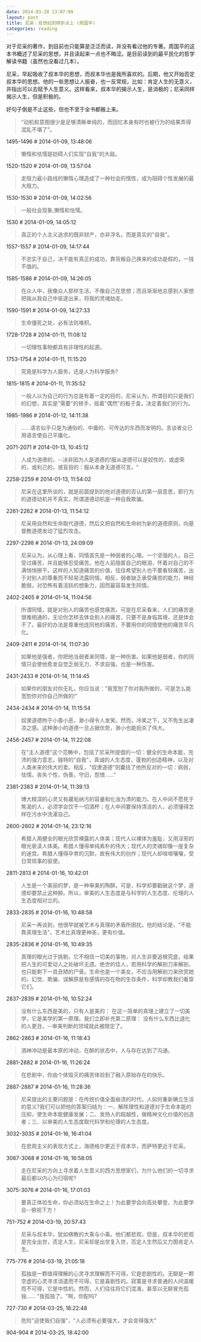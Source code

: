 ```yaml
---
date: 2014-03-28 13:07:09
layout: post
title: 尼采：在世纪的转折点上 (周国平)
categories: reading
---
```


对于尼采的著作，到目前也只能算是泛泛而读，并没有看过他的专著。周国平的这本书概述了尼采的思想，并且读起来一点也不晦涩。是目前读到的最平民化的哲学解读书籍（虽然也没看过几本）。

尼采，早起吸收了叔本华的思想，而叔本华也是我所喜欢的。后期，他又开始否定叔本华的思想。他的一些思想让人振奋，也一反常规，比如：肯定人生的无意义，并指出可以去赋予人生意义。这样看来，叔本华的揭示人生，是消极的；尼采同样揭示人生，但是积极的。

好句子倒是不止这些，但也不至于全书都搬上来。

> "动机和意图很少是足够清晰单纯的，而回忆本身有时也被行为的结果弄得混乱不堪了"。

<p class="text-right">1495-1496 # 2014-01-09, 13:48:06</p>

> 懒惰和怯懦是妨碍人们实现"自我"的大敌。

<p class="text-right">1520-1520 # 2014-01-09, 13:57:04</p>

> 走阻力最小路线的懒惰心理造成了一种社会的惰性，成为阻碍个性发展的最大阻力。

<p class="text-right">1530-1530 # 2014-01-09, 14:02:56</p>

> 一般社会现象,懒惰和怯懦。

<p class="text-right">1530 # 2014-01-09, 14:05:12</p>

> 真正的个人主义追求的既非财产，亦非浮名，而是真实的"自我"。

<p class="text-right">1557-1557 # 2014-01-09, 14:17:44</p>

> 不忠实于自己，决不能有真正的成功，靠背叛自己换来的成功是假的，一钱不值的。

<p class="text-right">1585-1586 # 2014-01-09, 14:26:05</p>

> 在众人中，我像众人那样生活，不像自己在思想；而且渐渐地总感到人家想把我从我自己中驱逐出来，将我的灵魂劫走。

<p class="text-right">1590-1591 # 2014-01-09, 14:27:33</p>

> 生命僵死之处，必有法则堆积。

<p class="text-right">1728-1728 # 2014-01-11, 11:08:12</p>

> 一切理性事物都具有非理性的起源。

<p class="text-right">1753-1754 # 2014-01-11, 11:15:20</p>

> 究竟是科学为人服务，还是人为科学服务?

<p class="text-right">1815-1815 # 2014-01-11, 11:35:52</p>

> 一般人以为自己的行为总是有着一定的目的，尼采认为，所谓目的只是我们的幻想，其实是"需要"的铁手，摇着"偶然"的骰子盒，决定着我们的行为。

<p class="text-right">1985-1986 # 2014-01-12, 14:11:38</p>

> ……语言似乎只是为通俗的、中庸的、可传达的东西而发明的。言谈者业已用语言使自己平庸化。

<p class="text-right">2071-2071 # 2014-01-13, 10:45:12</p>

> 人成为道德的，--决非因为人是道德的!服从道德可以是奴性的，或虚荣的，或利己的，或盲目的：服从本身无道德可言。"

<p class="text-right">2258-2259 # 2014-01-13, 11:54:02</p>

> 尼采在这里所谈的，就是前面提到的他对道德的否认的第一层意思，即行为的道德动机并不真实，所谓道德动机是一种自我欺骗。

<p class="text-right">2261-2262 # 2014-01-13, 11:54:12</p>

> 尼采用自然和生命取代道德，然后又把自然和生命树为新的道德原则，向基督教道德发动了猛烈攻击。

<p class="text-right">2297-2298 # 2014-01-13, 24:09:09</p>

> 尼采认为，从心理上看，同情首先是一种弱者的心理。一个坚强的人，自己受过痛苦，并且能够忍受痛苦。他在人前隐匿自己的眼泪，怀着对自己的不满悄悄擦干。这样的人知道痛苦的价值，往往希望别人也不要看轻痛苦，出于对别人的尊重而不轻易流露同情。相反，弱者缺乏承受痛苦的能力，神经脆弱，对恐怖有着活跃的想象力，因而最容易发生同情。

<p class="text-right">2402-2405 # 2014-01-14, 11:04:56</p>

> 所谓同情，就是对别人的痛苦也感觉痛苦。可是在尼采看来，人们的痛苦是很难相通的，无论你怎样去体会别人的痛苦，只要不是身临其境，还是体会不了。最好的办法是尊重他连同他的痛苦，不要用你的同情使他的痛苦平凡化。

<p class="text-right">2409-2411 # 2014-01-14, 11:07:30</p>

> 如果他是强者，你把他当弱者来同情，是一种伤害。如果他是弱者，你的同情只会使他愈发自觉乏弱无力，不求自强，也是一种伤害。

<p class="text-right">2431-2433 # 2014-01-14, 11:14:45</p>

> 如果你的朋友对你无礼，你应当说："我宽恕了你对我所做的，可是怎么能宽恕你对你自己所做的!"

<p class="text-right">2434-2434 # 2014-01-14, 11:15:54</p>

> 奴隶道德拘于小善小恶，渺小得令人发笑。然而，冷笑之下，又不免生出凄凉之感。这种渺小的道德一旦占据优势，渺小也能扼杀了伟大。

<p class="text-right">2456-2457 # 2014-01-14, 11:22:08</p>

> 在"主人道德"这个范畴中，包括了尼采所提倡的一切：健全的生命本能，充沛的强力意志，独特的"自我"，真诚的人生态度，蓬勃的创造精神，以及对人类未来的伟大的爱。相反，"奴隶道德"则囊括了他所反对的一切：病弱，怯懦，丧失个性，伪善，守旧，怨恨……"

<p class="text-right">2381-2383 # 2014-01-14, 11:39:13</p>

> 博大精深的心灵又有藏垢纳污的容量和化浊为清的能力。在人中间不愿死于焦渴的人，必须学会饮干一切酒杯；在人中间要保持清洁的人，必须懂得怎样在污水中洗濯自己。

<p class="text-right">2600-2602 # 2014-01-14, 23:12:16</p>

> 希腊人用健全的眼光欣赏裸露的人体美；现代人以裸体为羞耻，又用淫邪的眼光亵渎人体美。希腊人懂得单纯素朴的伟大；现代人的灵魂却像一座复杂的迷宫。希腊人懂得孕育的沉默，故有伟大的创作；现代人却喧喧嚷嚷，受日常琐事的驱使。

<p class="text-right">2811-2813 # 2014-01-16, 10:42:01</p>

> 人生是一个美丽的梦，是一种审美的陶醉。可是，科学却要戳破这个梦，道德却要禁止这种醉。所以，审美的人生态度是与科学的人生态度、伦理的人生态度相对立的。

<p class="text-right">2833-2835 # 2014-01-16, 10:48:58</p>

> 尼采一再谈到，他很早就被艺术与真理的矛盾所困扰。他的结论是，"不能靠真理生活"，艺术比真理更神圣，更有价值。

<p class="text-right">2835-2836 # 2014-01-16, 10:49:35</p>

> 真理的眼光过于挑剔，它不相信一切美的事物，对人生非要追根究底，结果把人生的可爱动人之处破坏无遗。绝世的佳人，若用科学的解剖刀来解剖，也只能剩下一具丑陋的尸骨。生命也是一个美女，不应当用解剖刀来欣赏她的。幻觉、欺骗、误解原是有感情的存在物的生存条件，科学却教我们看穿它们。

<p class="text-right">2837-2839 # 2014-01-16, 10:52:24</p>

> 没有什么东西是美的，只有人是美的： 在这一简单的真理上建立了一切美学，它是美学的第一原理。我们立即补充第二原理： 没有什么东西比退化的人更丑，--审美判断的领域就此被限定了。

<p class="text-right">2862-2863 # 2014-01-16, 11:18:43</p>

> 酒神冲动是最本原的冲动，在醉的状态中，人与存在达到了沟通。

<p class="text-right">2881-2882 # 2014-01-16, 11:26:24</p>

> 在悲剧中，你由个体毁灭的痛苦体验到了融入原始存在的快乐。

<p class="text-right">2887-2887 # 2014-01-16, 11:28:36</p>

> 尼采提出的主要问题是：在传统价值全面崩溃的时代，人如何重新确立生活的意义?我们可以把他的答案归结为：一、解除理性和道德对于生命本能的压抑，使生命本能健康发展；二、发扬人的超越性，做精神文化价值的创造者；三、以审美的人生态度取代科学和伦理的人生态度。

<p class="text-right">3032-3035 # 2014-01-16, 16:41:04</p>

> 在悲观主义的表现方式上，海德格尔更近于叔本华，而萨特更近于尼采。

<p class="text-right">3067-3068 # 2014-01-16, 16:58:05</p>

> 走在尼采的方向上寻求着人生意义的西方思想家们，为什么他们的一切寻求最后都以内心为归宿呢?

<p class="text-right">3075-3076 # 2014-01-16, 17:01:03</p>

> 要真正体验生命，你必须站在生命之上！为此要学会向高处攀登，为此要学会--俯视下方！

<p class="text-right">751-752 # 2014-03-19, 20:57:43</p>

> 尼采与叔本华，犹如佛教的大乘与小乘。他们都悲观，但是，叔本华的悲观是完全出世，否定人生，尼采却是出世复入世，否定人生然后又力图肯定人生。

<p class="text-right">775-776 # 2014-03-19, 21:05:18</p>

> 孤独是一颗值得理解的心灵寻求理解而不可得，它是悲剧性的。无聊是一颗空虚的心灵寻求消遣而不可得，它是喜剧性的。寂寞是寻求普通的人间温暖而不可得，它是中性的。然而，人们往往将它们混淆，甚至以无聊冒充孤独…… "我孤独了。"啊，你配吗?

<p class="text-right">727-730 # 2014-03-25, 18:22:48</p>

> 危险"迫使我们自强"，"人必须有必要强大，才会变得强大"

<p class="text-right">904-904 # 2014-03-25, 18:42:00</p>
